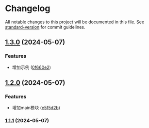# Changelog

All notable changes to this project will be documented in this file. See [standard-version](https://github.com/conventional-changelog/standard-version) for commit guidelines.

## [1.3.0](https://github.com/LemonsNight/-daiyousei-tools/compare/v1.2.0...v1.3.0) (2024-05-07)


### Features

* 增加示例 ([0f660e2](https://github.com/LemonsNight/-daiyousei-tools/commit/0f660e24834972139b0a6247875a5761e236e7be))

## [1.2.0](https://github.com/LemonsNight/-daiyousei-tools/compare/v1.1.1...v1.2.0) (2024-05-07)


### Features

* 增加main模块 ([e5f5d2b](https://github.com/LemonsNight/-daiyousei-tools/commit/e5f5d2b2a93032579f394079e348cb1e8adfcfe7))

### [1.1.1](https://github.com/LemonsNight/-daiyousei-tools/compare/v1.1.0...v1.1.1) (2024-05-07)
